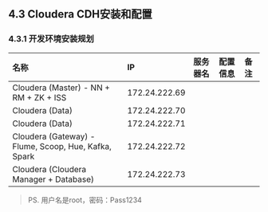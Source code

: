 ## 4.3 Cloudera CDH安装和配置

### 4.3.1 开发环境安装规划

| 名称 | IP | 服务器名 | 配置信息 | 备注 |
| :--- | :--- | :--- | :--- | :--- |
| Cloudera \(Master\) - NN + RM + ZK + ISS | 172.24.222.69 |  |  |  |
| Cloudera \(Data\) | 172.24.222.70 |  |  |  |
| Cloudera \(Data\) | 172.24.222.71 |  |  |  |
| Cloudera \(Gateway\) - Flume, Scoop, Hue, Kafka, Spark | 172.24.222.72 |  |  |  |
| Cloudera \(Cloudera Manager + Database\) | 172.24.222.73 |  |  |  |

> PS. 用户名是root，密码：Pass1234



